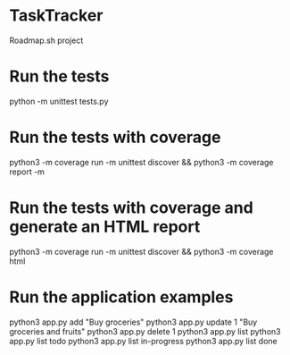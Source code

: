 # TaskTracker
Roadmap.sh project

# Run the tests
python -m unittest tests.py

# Run the tests with coverage
python3 -m coverage run -m unittest discover && python3 -m coverage report -m

# Run the tests with coverage and generate an HTML report
python3 -m coverage run -m unittest discover && python3 -m coverage html

# Run the application examples
python3 app.py add "Buy groceries"
python3 app.py update 1 "Buy groceries and fruits"
python3 app.py delete 1
python3 app.py list
python3 app.py list todo
python3 app.py list in-progress
python3 app.py list done
